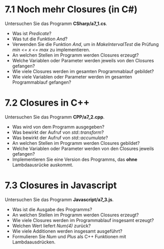 
# 7.1 Noch mehr Closures (in C#)

Untersuchen Sie das Programm **CSharp/a7_1.cs**.

* Was ist *Predicate<T>*?
* Was tut die Funktion *And*?
* Verwenden Sie die Funktion *And*, um in *MakeIntervalTest* die Prüfung *min <= x <= max* zu implementieren.
* An welchen Stellen im Programm werden Closures erzeugt?
* Welche Variablen oder Parameter werden jeweils von den Closures gefangen?
* Wie viele Closures werden im gesamten Programmablauf gebildet?
* Wie viele Variablen oder Parameter werden im gesamten Programmablauf gefangen?

# 7.2 Closures in C++

Untersuchen Sie das Programm **CPP/a7_2.cpp**.

* Was wird von dem Programm ausgegeben?
* Was bewirkt der Aufruf von *std::transform*?
* Was bewirkt der Aufruf von *std::accumulate*?
* An welchen Stellen im Programm werden Closures gebildet?
* Welche Variablen oder Parameter werden von den Closures jeweils gefangen?
* Implementieren Sie eine Version des Programms, das **ohne** Lambdaausrücke auskommt.

# 7.3 Closures in Javascript

Untersuchen Sie das Programm **Javascript/a7_3.js**.

* Was ist die Ausgabe des Programms?
* An welchen Stellen im Programm werden Closures erzeugt?
* Wie viele Closures werden im Programmablauf insgesamt erzeugt?
* Welchen Wert liefert *Num(4)* zurück?
* Wie viele Additionen werden insgesamt ausgeführt?
* Formulieren Sie *Num* und *Plus* als C++ Funktionen mit Lambdaausdrücken.




